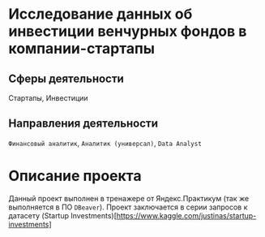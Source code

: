 # Исследование данных об инвестиции венчурных фондов в компании-стартапы
## Сферы деятельности
Стартапы, Инвестиции
## Направления деятельности
`Финансовый аналитик`, `Аналитик (универсал)`, `Data Analyst`
# Описание проекта
Данный проект выполнен в тренажере от Яндекс.Практикум (так же выполняется в ПО `DBeaver`). Проект заключается в серии запросов к датасету (Startup Investments)[https://www.kaggle.com/justinas/startup-investments]
